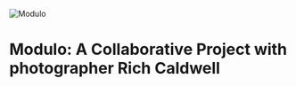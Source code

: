 ![Modulo](https://images.squarespace-cdn.com/content/v1/637d087cfeae7764854916c4/bd1c1c29-63f7-4b45-9516-e3a94f4de311/Picture+only+MODULO.png?format=2500w)

# Modulo: A Collaborative Project with photographer Rich Caldwell
